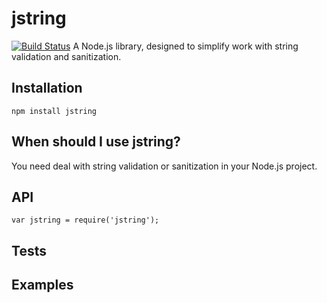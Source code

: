 # jstring
[![Build Status](https://travis-ci.org/imatveev/jstring.svg?branch=master)](https://travis-ci.org/imatveev/jstring)
A Node.js library, designed to simplify work with string validation and sanitization.
## Installation
    npm install jstring
## When should I use jstring?
You need deal with string validation or sanitization in your Node.js project.
## API
    var jstring = require('jstring');
## Tests

## Examples